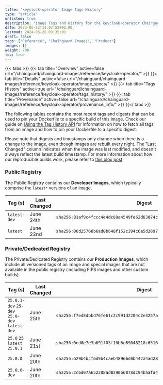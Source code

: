 ```yaml
---
title: "keycloak-operator Image Tags History"
type: "article"
unlisted: true
description: "Image Tags and History for the keycloak-operator Chainguard Image"
date: 2023-06-22T11:07:52+02:00
lastmod: 2024-06-26 00:35:03
draft: false
tags: ["Reference", "Chainguard Images", "Product"]
images: []
weight: 700
toc: true
---
```


{{< tabs >}}
{{< tab title="Overview" active=false url="/chainguard/chainguard-images/reference/keycloak-operator/" >}}
{{< tab title="Details" active=false url="/chainguard/chainguard-images/reference/keycloak-operator/image_specs/" >}}
{{< tab title="Tags History" active=true url="/chainguard/chainguard-images/reference/keycloak-operator/tags_history/" >}}
{{< tab title="Provenance" active=false url="/chainguard/chainguard-images/reference/keycloak-operator/provenance_info/" >}}
{{</ tabs >}}

The following tables contains the most recent tags and digests that can be used to pin your Dockerfile to a specific build of this image. Check our guide on [Using the Tag History API](/chainguard/chainguard-images/using-the-tag-history-api/) for information on how to fetch all tags from an image and how to pin your Dockerfile to a specific digest.

Please note that digests and timestamps only change when there is a change to the image, even though images are rebuilt every night. The "Last Changed" column indicates when the image was last modified, and doesn't always reflect the latest build timestamp. For more information about how our reproducible builds work, please refer to [this blog post](https://www.chainguard.dev/unchained/reproducing-chainguards-reproducible-image-builds).

### Public Registry
The Public Registry contains our **Developer Images**, which typically comprise the `latest*` versions of an image.

| Tag (s)       | Last Changed | Digest                                                                    |
|---------------|--------------|---------------------------------------------------------------------------|
|  `latest-dev` | June 24th    | `sha256:81af9c4fccc4e4dc88a4549fe62d83074c72cffa666cd23d4f6dbd6b7537e4db` |
|  `latest`     | June 22nd    | `sha256:06d25768b6ad0b648f152c394c6a5d2897c7218af74d96ea61a4c22b964c7a68` |


### Private/Dedicated Registry
The Private/Dedicated Registry contains our **Production Images**, which include all versioned tags of an image and special images that are not available in the public registry (including FIPS images and other custom builds).

| Tag (s)                                        | Last Changed | Digest                                                                    |
|------------------------------------------------|--------------|---------------------------------------------------------------------------|
|  `25.0.1-dev` `25-dev` `25.0-dev` `latest-dev` | June 25th    | `sha256:f7ed8dbbd76fe61c2c991d2204c2e3257a2c875d42a2afe88d8d317860e590f6` |
|  `25.0` `25` `latest` `25.0.1`                 | June 21st    | `sha256:0ed8e7e3b091f05f16b6e89048218c65166f0c64c6ccd9c12e39d9a2ee9fe713` |
|  `25.0.0`                                      | June 20th    | `sha256:629b4bcf6d9b4caeb48966d0b442a4ad28b573944df9df0adbe11de163f765a5` |
|  `25.0.0-dev`                                  | June 20th    | `sha256:2c6d07a652288ad8290b6078dc94baafa4db95a7286380dc263a8de6224502c1` |

